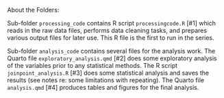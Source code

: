 About the Folders:

Sub-folder `processing_code` contains R script `processingcode.R` [#1] which reads in the raw data files, performs data cleaning tasks, and prepares various output files for later use. This R file is the first to run in the series.

Sub-folder `analysis_code` contains several files for the analysis work. The Quarto file `exploratory_analysis.qmd` [#2] does some exploratory analysis of the variables prior to any statistical methods. The R script `joinpoint_analysis.R` [#3] does some statistical analysis and saves the results (see notes re: some limitations with repeating). The Quarto file `analysis.qmd` [#4] produces tables and figures for the final analysis. 